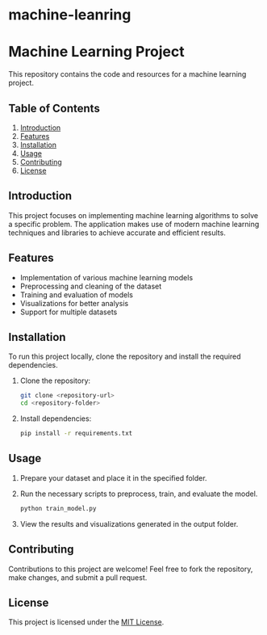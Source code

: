 # machine-leanring

# Machine Learning Project

This repository contains the code and resources for a machine learning project.

## Table of Contents

1. [Introduction](#introduction)
2. [Features](#features)
3. [Installation](#installation)
4. [Usage](#usage)
5. [Contributing](#contributing)
6. [License](#license)

## Introduction

This project focuses on implementing machine learning algorithms to solve a specific problem. The application makes use
of modern machine learning techniques and libraries to achieve accurate and efficient results.

## Features

- Implementation of various machine learning models
- Preprocessing and cleaning of the dataset
- Training and evaluation of models
- Visualizations for better analysis
- Support for multiple datasets

## Installation

To run this project locally, clone the repository and install the required dependencies.

1. Clone the repository:
   ```bash
   git clone <repository-url>
   cd <repository-folder>
   ```

2. Install dependencies:
   ```bash
   pip install -r requirements.txt
   ```

## Usage

1. Prepare your dataset and place it in the specified folder.
2. Run the necessary scripts to preprocess, train, and evaluate the model.
   ```bash
   python train_model.py
   ```

3. View the results and visualizations generated in the output folder.

## Contributing

Contributions to this project are welcome! Feel free to fork the repository, make changes, and submit a pull request.

## License

This project is licensed under the [MIT License](LICENSE).
